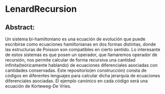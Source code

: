 # LenardRecursion

## Abstract:
Un sistema bi-hamiltoniano es una ecuación de evolución que puede escribirse como ecuaciones hamiltonianas en dos formas distintas, donde las estructuras de Poisson son compatibles en cierto sentido. Lo interesante de estos sistemas es que posen un operador, que llamaremos operador de recursión, nos permite calcular de forma recursiva una cantidad infinita(teóricamente hablando) de ecuaciones diferenciales asociadas con cantidades conservadas. Este repositorio(en construcción) consta de códigos en diferentes lenguajes para calcular dicha jerarquía de ecuaciones diferenciales asociadas. El ejemplo canónico en cada código será una ecuación de Korteweg-De Vries. 
